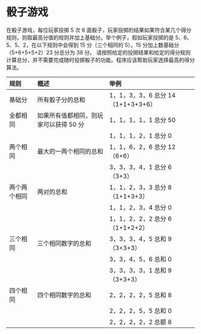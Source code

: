 # 骰子游戏

在骰子游戏，每位玩家投掷 5 次 6 面骰子，玩家投掷的结果如果符合某几个得分规则，则取最高分值的规则并加上基础分。举个例子，假如玩家投掷的是 5、6、5、5、2，在以下规则中会得到 15 分（三个相同的 5）。15 分加上数基础分（5+6+5+5+2）23 分总分为 38 分。
请按照给定的投掷结果和给定的得分规则计算总分，并不需要完成随时投掷骰子的功能。程序应该帮助玩家选择最高的得分算法。

| 规则         | 概述                                   | 举例                               |
| :----------- | :------------------------------------- | :--------------------------------- |
| 基础分       | 所有骰子分的总和                       | 1，1，3，3，6 总分 14（1+1+3+3+6） |
| 全都相同     | 如果所有值都相同，则玩家可以获得 50 分 | 1，1，1，1，1 总分 50              |
|              |                                        | 1，1，1，2，1 总分 0               |
| 两个相同     | 最大的一两个相同的总和                 | 1，1，6，2，6 总分 12（6+6）       |
|              |                                        | 3，3，3，4，1 总分 6（3+3）        |
| 两个两个相同 | 两对的总和                             | 1，1，2，3，3 总分 8（1+1+3+3）    |
|              |                                        | 1，1，2，3，4 总分 0               |
|              |                                        | 1，1，2，2，2 总分 6（1+1+2+2）    |
| 三个相同     | 三个相同数字的总和                     | 3，3，3，4，5 总和 9（3+3+3）      |
|              |                                        | 3，3，4，5，6 总和 0               |
|              |                                        | 3，3，3，3，1 总和 9（3+3+3）      |
| 四个相同     | 四个相同数字的总和                     | 2，2，2，2，5 总和 8               |
|              |                                        | 2，2，2，5，5 总和 0               |
|              |                                        | 2，2，2，2，2 总额 8               |
